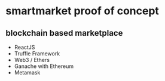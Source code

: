 # smartmarket proof of concept


## blockchain based marketplace

- ReactJS
- Truffle Framework
- Web3 / Ethers
- Ganache with Ethereum
- Metamask
